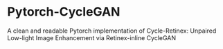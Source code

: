 # Pytorch-CycleGAN
A clean and readable Pytorch implementation of Cycle-Retinex: Unpaired Low-light Image Enhancement via Retinex-inline CycleGAN 


